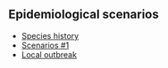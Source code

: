 ## Epidemiological scenarios

- [Species history](species_history.ipynb)
- [Scenarios #1](scenario_1.ipynb)
- [Local outbreak](local_outbreak.ipynb)
